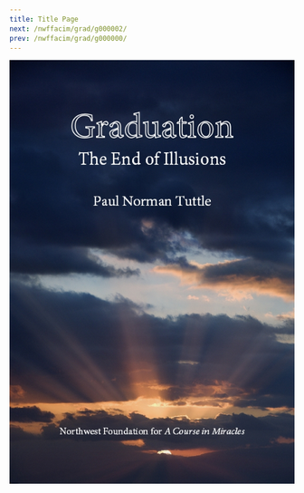```yaml
---
title: Title Page
next: /nwffacim/grad/g000002/
prev: /nwffacim/grad/g000000/
---
```


![](/public/img/nwffacim/grad/cover.jpg)
